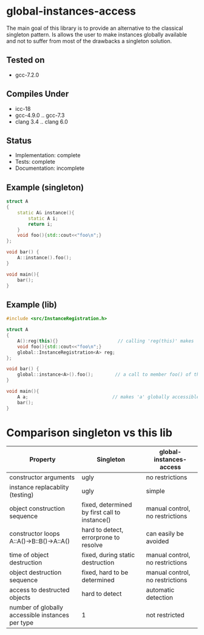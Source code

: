 # global-instances-access
The main goal of this library is to provide an alternative to the classical singleton pattern.
Is allows the user to make instances globally available and not to suffer from most of the drawbacks a singleton solution.

## Tested on
 - gcc-7.2.0

## Compiles Under
 - icc-18
 - gcc-4.9.0 .. gcc-7.3
 - clang 3.4 .. clang 6.0
 
## Status
 - Implementation: complete
 - Tests: complete
 - Documentation: incomplete

## Example (singleton)

```cpp
struct A
{
    static A& instance(){
        static A i;
        return i;
    }
    void foo(){std::cout<<"foo\n";}
};

void bar() {
    A::instance().foo();
}

void main(){
    bar();
}
```

## Example (lib)

```cpp
#include <src/InstanceRegistration.h>

struct A
{
    A():reg(this){}                      // calling 'reg(this)' makes 'this' globally accessible
    void foo(){std::cout<<"foo\n";}
    global::InstanceRegistration<A> reg;
};

void bar() {
    global::instance<A>().foo();        // a call to member foo() of the globally accessible instance of A
}

void main(){
    A a;                               // makes 'a' globally accessible
    bar();
}
```

# Comparison singleton vs this lib


| Property | Singleton | global-instances-access |
| --- | --- | --- |
| constructor arguments | ugly | no restrictions |
| instance replacablity (testing) | ugly | simple |
| object construction sequence | fixed, determined by first call to instance() | manual control, no restrictions  | 
| constructor loops A::A()->B::B()->A::A() | hard to detect, errorprone to resolve | can easily be avoided | 
| time of object destruction | fixed, during static destruction | manual control, no restrictions | 
| object destruction sequence | fixed, hard to be determined | manual control, no restrictions | 
| access to destructed objects | hard to detect | automatic detection |
| number of globally accessible instances per type | 1 | not restricted | 
